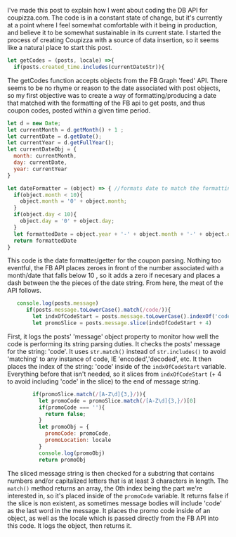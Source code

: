 I've made this post to explain how I went about coding the DB API for coupizza.com. The code is in a constant state of change, but it's currently at a point where I feel somewhat comfortable with it being in production, and believe it to be somewhat sustainable in its current state. I started the process of creating Coupizza with a source of data insertion, so it seems like a natural place to start this post.  

```javascript 
let getCodes = (posts, locale) =>{
  if(posts.created_time.includes(currentDateStr)){
```
The getCodes function accepts objects from the FB Graph 'feed' API. There seems to be no rhyme or reason to the date associated with post objects, so my first objective was to create a way of formatting/producing a date that matched with the formatting of the FB api to get posts, and thus coupon codes, posted within a given time period.       

```javascript
let d = new Date;
let currentMonth = d.getMonth() + 1 ;
let currentDate = d.getDate();
let currentYear = d.getFullYear();
let currentDateObj = {
  month: currentMonth,
  day: currentDate,
  year: currentYear
}

let dateFormatter = (object) => { //formats date to match the formatting of facebook dates
  if(object.month < 10){
    object.month = '0' + object.month;
  }
  if(object.day < 10){
    object.day = '0' + object.day;
  }
  let formattedDate = object.year + '-' + object.month + '-' + object.day
  return formattedDate
}
```
This code is the date formatter/getter for the coupon parsing. Nothing too eventful, the FB API places zeroes in front of the number associated with a month/date that falls below 10 , so it adds a zero if necesary and places a dash between the the pieces of the date string. From here, the meat of the API follows.     

```javascript
   console.log(posts.message)
      if(posts.message.toLowerCase().match(/code/)){
        let indxOfCodeStart = posts.message.toLowerCase().indexOf('code')
        let promoSlice = posts.message.slice(indxOfCodeStart + 4)
```
First, it logs the posts' 'message' object property to monitor how well the code is performing its string parsing duties. It checks the posts' message for the string: 'code'. It uses ```str.match()``` instead of ```str.includes()``` to avoid 'matching' to any instance of code, IE 'encoded','decoded', etc. It then places the index of the string: 'code' inside of the ```indxOfCodeStart``` variable. Everything before that isn't needed, so it slices from ```indxOfCodeStart``` (+ 4 to avoid including 'code' in the slice) to the end of message string.           

```javascript
        if(promoSlice.match(/[A-Z\d]{3,}/)){
          let promoCode = promoSlice.match(/[A-Z\d]{3,}/)[0]
          if(promoCode === ''){
            return false;
          }
          let promoObj = {
            promoCode: promoCode,
            promoLocation: locale
          }
          console.log(promoObj)
          return promoObj
```
The sliced message string is then checked for a substring that contains numbers and/or capitalized letters that is at least 3 characters in length. The ```match()``` method returns an array, the 0th index being the part we're interested in, so it's placed inside of the ```promoCode``` variable. It returns false if the slice is non existent, as sometimes message bodies will include 'code' as the last word in the message. It places the promo code inside of an object, as well as the locale which is passed directly from the FB API into this code. It logs the object, then returns it.          

